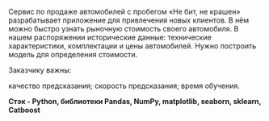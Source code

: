 Сервис по продаже автомобилей с пробегом «Не бит, не крашен» разрабатывает приложение для привлечения новых клиентов. В нём можно быстро узнать рыночную стоимость своего автомобиля. В нашем распоряжении исторические данные: технические характеристики, комплектации и цены автомобилей. Нужно построить модель для определения стоимости.

Заказчику важны:

качество предсказания;
скорость предсказания;
время обучения.

**Стэк - Python, библиотеки Pandas, NumPy, matplotlib, seaborn, sklearn, Catboost**
